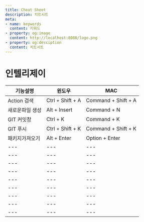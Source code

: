 ```yaml
---
title: Cheat Sheet
description: 치트시트
meta:
- name: keywords
  content: 키워드
- property: og:image
  content: http://localhost:8080/logo.png
- property: og:desciption
  content: 치트시트
---
```


# 인텔리제이
|기능설명|윈도우|MAC
|---|---|---|
|Action 검색|Ctrl + Shift + A|Command + Shift + A|
|새로운파일 생성|Alt + Insert|Command + N|
|GIT 커밋창|Ctrl + K|Command + K|
|GIT 푸시|Ctrl + Shift + K|Command + Shift + K|
|패키지가져오기|Alt + Enter|Option + Enter|
|---|---|---|
|---|---|---|
|---|---|---|
|---|---|---|
|---|---|---|
|---|---|---|
|---|---|---|
|---|---|---|
|---|---|---|

